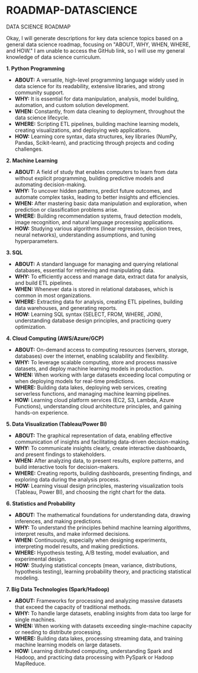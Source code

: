 # ROADMAP-DATASCIENCE
DATA SCIENCE ROADMAP

Okay, I will generate descriptions for key data science topics based on a general data science roadmap, focusing on "ABOUT, WHY, WHEN, WHERE, and HOW." I am unable to access the GitHub link, so I will use my general knowledge of data science curriculum.

**1. Python Programming**

*   **ABOUT:** A versatile, high-level programming language widely used in data science for its readability, extensive libraries, and strong community support.
*   **WHY:** It is essential for data manipulation, analysis, model building, automation, and custom solution development.
*   **WHEN:** Constantly, from data cleaning to deployment, throughout the data science lifecycle.
*   **WHERE:** Scripting ETL pipelines, building machine learning models, creating visualizations, and deploying web applications.
*   **HOW:** Learning core syntax, data structures, key libraries (NumPy, Pandas, Scikit-learn), and practicing through projects and coding challenges.

**2. Machine Learning**

*   **ABOUT:** A field of study that enables computers to learn from data without explicit programming, building predictive models and automating decision-making.
*   **WHY:** To uncover hidden patterns, predict future outcomes, and automate complex tasks, leading to better insights and efficiencies.
*   **WHEN:** After mastering basic data manipulation and exploration, when prediction or classification problems arise.
*   **WHERE:** Building recommendation systems, fraud detection models, image recognition, and natural language processing applications.
*   **HOW:** Studying various algorithms (linear regression, decision trees, neural networks), understanding assumptions, and tuning hyperparameters.

**3. SQL**

*   **ABOUT:** A standard language for managing and querying relational databases, essential for retrieving and manipulating data.
*   **WHY:** To efficiently access and manage data, extract data for analysis, and build ETL pipelines.
*   **WHEN:** Whenever data is stored in relational databases, which is common in most organizations.
*   **WHERE:** Extracting data for analysis, creating ETL pipelines, building data warehouses, and generating reports.
*   **HOW:** Learning SQL syntax (SELECT, FROM, WHERE, JOIN), understanding database design principles, and practicing query optimization.

**4. Cloud Computing (AWS/Azure/GCP)**

*   **ABOUT:** On-demand access to computing resources (servers, storage, databases) over the internet, enabling scalability and flexibility.
*   **WHY:** To leverage scalable computing, store and process massive datasets, and deploy machine learning models in production.
*   **WHEN:** When working with large datasets exceeding local computing or when deploying models for real-time predictions.
*   **WHERE:** Building data lakes, deploying web services, creating serverless functions, and managing machine learning pipelines.
*   **HOW:** Learning cloud platform services (EC2, S3, Lambda, Azure Functions), understanding cloud architecture principles, and gaining hands-on experience.

**5. Data Visualization (Tableau/Power BI)**

*   **ABOUT:** The graphical representation of data, enabling effective communication of insights and facilitating data-driven decision-making.
*   **WHY:** To communicate insights clearly, create interactive dashboards, and present findings to stakeholders.
*   **WHEN:** After analyzing data, to present results, explore patterns, and build interactive tools for decision-makers.
*   **WHERE:** Creating reports, building dashboards, presenting findings, and exploring data during the analysis process.
*   **HOW:** Learning visual design principles, mastering visualization tools (Tableau, Power BI), and choosing the right chart for the data.

**6. Statistics and Probability**

*   **ABOUT:** The mathematical foundations for understanding data, drawing inferences, and making predictions.
*   **WHY:** To understand the principles behind machine learning algorithms, interpret results, and make informed decisions.
*   **WHEN:** Continuously, especially when designing experiments, interpreting model results, and making predictions.
*   **WHERE:** Hypothesis testing, A/B testing, model evaluation, and experimental design.
*   **HOW:** Studying statistical concepts (mean, variance, distributions, hypothesis testing), learning probability theory, and practicing statistical modeling.

**7. Big Data Technologies (Spark/Hadoop)**

*   **ABOUT:** Frameworks for processing and analyzing massive datasets that exceed the capacity of traditional methods.
*   **WHY:** To handle large datasets, enabling insights from data too large for single machines.
*   **WHEN:** When working with datasets exceeding single-machine capacity or needing to distribute processing.
*   **WHERE:** Building data lakes, processing streaming data, and training machine learning models on large datasets.
*   **HOW:** Learning distributed computing, understanding Spark and Hadoop, and practicing data processing with PySpark or Hadoop MapReduce.

